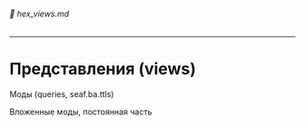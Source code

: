 ###### :orange_book: hex_views.md

---
# Представления (views)

Моды (queries, seaf.ba.ttls)

Вложенные моды, постоянная часть



